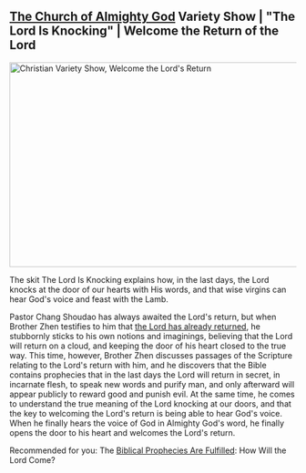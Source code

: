 ## [The Church of Almighty God](https://www.holyspiritspeaks.org/) Variety Show | "The Lord Is Knocking" | Welcome the Return of the Lord

<a href="https://youtu.be/WpN9jOo-bvA" target="_blank"><img src="http://img.youtube.com/vi/WpN9jOo-bvA/0.jpg" 
alt="Christian Variety Show, Welcome the Lord's Return" width="640" height="360" border="0" /></a>


The skit The Lord Is Knocking explains how, in the last days, the Lord knocks at the door of our hearts with His words, and that wise virgins can hear God's voice and feast with the Lamb.

Pastor Chang Shoudao has always awaited the Lord's return, but when Brother Zhen testifies to him that [the Lord has already returned](https://www.holyspiritspeaks.org/the-savior-has-already-returned-upon-a-white-cloud/), he stubbornly sticks to his own notions and imaginings, believing that the Lord will return on a cloud, and keeping the door of his heart closed to the true way. This time, however, Brother Zhen discusses passages of the Scripture relating to the Lord's return with him, and he discovers that the Bible contains prophecies that in the last days the Lord will return in secret, in incarnate flesh, to speak new words and purify man, and only afterward will appear publicly to reward good and punish evil. At the same time, he comes to understand the true meaning of the Lord knocking at our doors, and that the key to welcoming the Lord's return is being able to hear God's voice. When he finally hears the voice of God in Almighty God's word, he finally opens the door to his heart and welcomes the Lord's return.

Recommended for you:
The [Biblical Prophecies Are Fulfilled](https://www.holyspiritspeaks.org/testimonies/prophecy-of-the-Lord-Jesus-return/): How Will the Lord Come?
